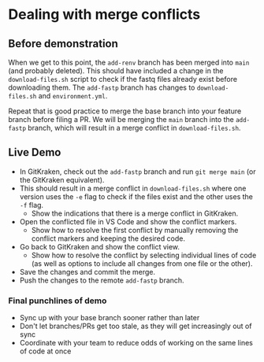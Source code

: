 # Dealing with merge conflicts


## Before demonstration

When we get to this point, the `add-renv` branch has been merged into `main` (and probably deleted).
This should have included a change in the `download-files.sh` script to check if the fastq files already exist before downloading them.
The `add-fastp` branch has changes to `download-files.sh` and `environment.yml`.

Repeat that is good practice to merge the base branch into your feature branch before filing a PR.
We will be merging the `main` branch into the `add-fastp` branch, which will result in a merge conflict in `download-files.sh`.

## Live Demo

* In GitKraken, check out the `add-fastp` branch and run `git merge main` (or the GitKraken equivalent).
* This should result in a merge conflict in `download-files.sh` where one version uses the `-e` flag to check if the files exist and the other uses the `-f` flag.
  * Show the indications that there is a merge conflict in GitKraken.
* Open the conflicted file in VS Code and show the conflict markers.
  * Show how to resolve the first conflict by manually removing the conflict markers and keeping the desired code.
* Go back to GitKraken and show the conflict view.
  * Show how to resolve the conflict by selecting individual lines of code (as well as options to include all changes from one file or the other).
* Save the changes and commit the merge.
* Push the changes to the remote `add-fastp` branch.


### Final punchlines of demo

* Sync up with your base branch sooner rather than later
* Don't let branches/PRs get too stale, as they will get increasingly out of sync
* Coordinate with your team to reduce odds of working on the same lines of code at once



